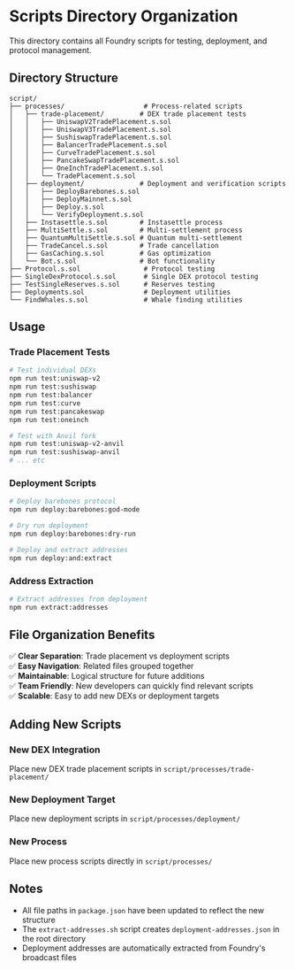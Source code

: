 # Scripts Directory Organization

This directory contains all Foundry scripts for testing, deployment, and protocol management.

## Directory Structure

```
script/
├── processes/                    # Process-related scripts
│   ├── trade-placement/         # DEX trade placement tests
│   │   ├── UniswapV2TradePlacement.s.sol
│   │   ├── UniswapV3TradePlacement.s.sol
│   │   ├── SushiswapTradePlacement.s.sol
│   │   ├── BalancerTradePlacement.s.sol
│   │   ├── CurveTradePlacement.s.sol
│   │   ├── PancakeSwapTradePlacement.s.sol
│   │   ├── OneInchTradePlacement.s.sol
│   │   └── TradePlacement.s.sol
│   ├── deployment/              # Deployment and verification scripts
│   │   ├── DeployBarebones.s.sol
│   │   ├── DeployMainnet.s.sol
│   │   ├── Deploy.s.sol
│   │   └── VerifyDeployment.s.sol
│   ├── Instasettle.s.sol        # Instasettle process
│   ├── MultiSettle.s.sol        # Multi-settlement process
│   ├── QuantumMultiSettle.s.sol # Quantum multi-settlement
│   ├── TradeCancel.s.sol        # Trade cancellation
│   ├── GasCaching.s.sol         # Gas optimization
│   └── Bot.s.sol                # Bot functionality
├── Protocol.s.sol                # Protocol testing
├── SingleDexProtocol.s.sol       # Single DEX protocol testing
├── TestSingleReserves.s.sol      # Reserves testing
├── Deployments.sol               # Deployment utilities
└── FindWhales.s.sol              # Whale finding utilities
```

## Usage

### Trade Placement Tests

```bash
# Test individual DEXs
npm run test:uniswap-v2
npm run test:sushiswap
npm run test:balancer
npm run test:curve
npm run test:pancakeswap
npm run test:oneinch

# Test with Anvil fork
npm run test:uniswap-v2-anvil
npm run test:sushiswap-anvil
# ... etc
```

### Deployment Scripts

```bash
# Deploy barebones protocol
npm run deploy:barebones:god-mode

# Dry run deployment
npm run deploy:barebones:dry-run

# Deploy and extract addresses
npm run deploy:and:extract
```

### Address Extraction

```bash
# Extract addresses from deployment
npm run extract:addresses
```

## File Organization Benefits

✅ **Clear Separation**: Trade placement vs deployment scripts  
✅ **Easy Navigation**: Related files grouped together  
✅ **Maintainable**: Logical structure for future additions  
✅ **Team Friendly**: New developers can quickly find relevant scripts  
✅ **Scalable**: Easy to add new DEXs or deployment targets

## Adding New Scripts

### New DEX Integration

Place new DEX trade placement scripts in `script/processes/trade-placement/`

### New Deployment Target

Place new deployment scripts in `script/processes/deployment/`

### New Process

Place new process scripts directly in `script/processes/`

## Notes

- All file paths in `package.json` have been updated to reflect the new structure
- The `extract-addresses.sh` script creates `deployment-addresses.json` in the root directory
- Deployment addresses are automatically extracted from Foundry's broadcast files
